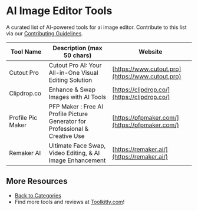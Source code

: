 # AI Image Editor Tools

A curated list of AI-powered tools for ai image editor. Contribute to this list via our [Contributing Guidelines](https://github.com/ToolkitlyAI/awesome-ai-tools/blob/master/CONTRIBUTING.md).

| Tool Name | Description (max 50 chars) | Website |
|-----------|----------------------------|---------|
| Cutout Pro | Cutout Pro AI: Your All-in-One Visual Editing Solution | [https://www.cutout.pro](https://www.cutout.pro) |
| Clipdrop.co | Enhance & Swap Images with AI Tools | [https://clipdrop.co/](https://clipdrop.co/) |
| Profile Pic Maker | PFP Maker : Free AI Profile Picture Generator for Professional & Creative Use | [https://pfpmaker.com/](https://pfpmaker.com/) |
| Remaker AI | Ultimate Face Swap, Video Editing, & AI Image Enhancement | [https://remaker.ai/](https://remaker.ai/) |

## More Resources
- [Back to Categories](https://github.com/ToolkitlyAI/awesome-ai-tools/blob/master/README.md)
- Find more tools and reviews at [Toolkitly.com](https://toolkitly.com)!
